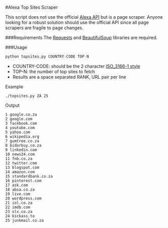 #Alexa Top Sites Scraper

This script does not use the official [Alexa API](http://docs.aws.amazon.com/AlexaTopSites/latest/) but is a page scraper. Anyone looking for a robust solution should use the official API since all page scrapers are fragile to page changes.

###Requirements
The [Requests](http://http://docs.python-requests.org/) and [BeautifulSoup](http://www.crummy.com/software/BeautifulSoup/) libraries are required.

###Usage
```python
python topsites.py COUNTRY-CODE TOP-N
```

- COUNTRY-CODE: should be the 2 character [ISO_3166-1 style](http://en.wikipedia.org/wiki/ISO_3166-1)
- TOP-N: the number of top sites to fetch
- Results are a space separated RANK, URL pair per line

Example
```
./topsites.py ZA 25
```

Output
```
1 google.co.za
2 google.com
3 facebook.com
4 youtube.com
5 yahoo.com
6 wikipedia.org
7 gumtree.co.za
8 bidorbuy.co.za
9 linkedin.com
10 news24.com
11 fnb.co.za
12 twitter.com
13 blogspot.com
14 amazon.com
15 standardbank.co.za
16 pinterest.com
17 ask.com
18 absa.co.za
19 live.com
20 wordpress.com
21 iol.co.za
22 imdb.com
23 olx.co.za
24 kickass.to
25 junkmail.co.za
```

